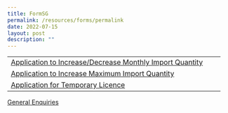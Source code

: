 ```yaml
---
title: FormSG
permalink: /resources/forms/permalink
date: 2022-07-15
layout: post
description: ""
---
```

|   |  |  |
| -------- | -------- | -------- |
| [Application to Increase/Decrease Monthly Import Quantity](https://form.gov.sg/6294576f28cf2e0011c01f7b)    | 
[Application to Increase Maximum Import Quantity](https://form.gov.sg/6294576f28cf2e0011c01f7b)|
[Application for Temporary Licence](https://form.gov.sg/62d4fdd813b5080012ff5e8d)      |
[General Enquiries](https://form.gov.sg/6297f1966cf13d0012fd9b3c)
